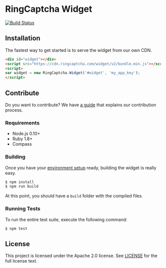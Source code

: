 RingCaptcha Widget
==================

[![Build Status](https://travis-ci.org/ringcaptcha/widget.svg)](https://travis-ci.org/ringcaptcha/widget)

Installation
------------

The fastest way to get started is to serve the widget from our own CDN.

```html
<div id="widget"></div>
<script src="https://cdn.ringcaptcha.com/widget/v2/bundle.min.js"></script>
<script>
var widget = new RingCaptcha.Widget('#widget', 'my_app_key');
</script>
```

Contribute
----------

Do you want to contribute? We have [a guide](CONTRIBUTING.md) that explains our contribution process.

### Requirements

 * Node.js 0.10+
 * Ruby 1.8+
 * Compass

### Building

Once you have your [environment setup](#requirements) ready, building the widget is really easy.

```sh
$ npm install
$ npm run build
```

At this point, you should have a `build` folder with the compiled files.

### Running Tests

To run the entire test suite, execute the following command:

```sh
$ npm test
```

License
-------

This project is licensed under the Apache 2.0 license. See [LICENSE](LICENSE) for the full license text.

